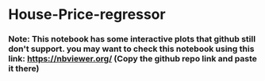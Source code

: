 # House-Price-regressor
### Note: This notebook has some interactive plots that github still don't support. you may want to check this notebook using this link: https://nbviewer.org/  (Copy the github repo link and paste it there)
